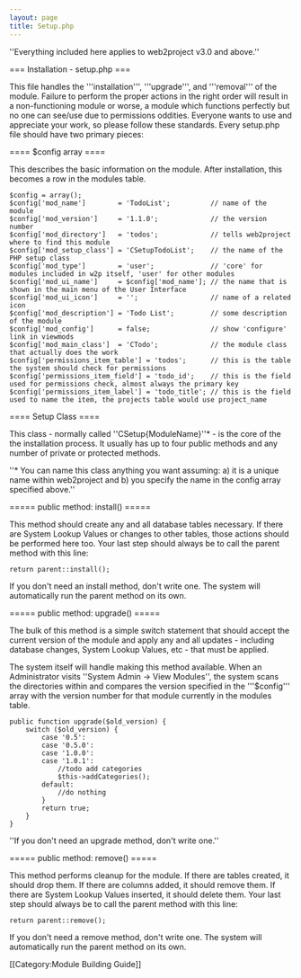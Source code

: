 ```yaml
---
layout: page
title: Setup.php
---
```


''Everything included here applies to web2project v3.0 and above.''

=== Installation - setup.php ===

This file handles the '''installation''', '''upgrade''', and '''removal''' of the module. Failure to perform the proper actions in the right order will result in a non-functioning module or worse, a module which functions perfectly but no one can see/use due to permissions oddities. Everyone wants to use and appreciate your work, so please follow these standards. Every setup.php file should have two primary pieces:

==== $config array ====

This describes the basic information on the module. After installation, this becomes a row in the modules table.

    $config = array();
    $config['mod_name']        = 'TodoList';          // name of the module
    $config['mod_version']     = '1.1.0';             // the version number
    $config['mod_directory']   = 'todos';             // tells web2project where to find this module
    $config['mod_setup_class'] = 'CSetupTodoList';    // the name of the PHP setup class
    $config['mod_type']        = 'user';              // 'core' for modules included in w2p itself, 'user' for other modules
    $config['mod_ui_name']	   = $config['mod_name']; // the name that is shown in the main menu of the User Interface
    $config['mod_ui_icon']     = '';                  // name of a related icon
    $config['mod_description'] = 'Todo List';         // some description of the module
    $config['mod_config']      = false;               // show 'configure' link in viewmods
    $config['mod_main_class']  = 'CTodo';             // the module class that actually does the work
    $config['permissions_item_table'] = 'todos';      // this is the table the system should check for permissions
    $config['permissions_item_field'] = 'todo_id';    // this is the field used for permissions check, almost always the primary key
    $config['permissions_item_label'] = 'todo_title'; // this is the field used to name the item, the projects table would use project_name

==== Setup Class ====

This class - normally called ''CSetup{ModuleName}''* - is the core of the the installation process. It usually has up to four public methods and any number of private or protected methods.

''* You can name this class anything you want assuming: a) it is a unique name within web2project and b) you specify the name in the config array specified above.''

===== public method: install() =====

This method should create any and all database tables necessary. If there are System Lookup Values or changes to other tables, those actions should be performed here too. Your last step should always be to call the parent method with this line:

    return parent::install();

If you don't need an install method, don't write one. The system will automatically run the parent method on its own.

===== public method: upgrade() =====

The bulk of this method is a simple switch statement that should accept the current version of the module and apply any and all updates - including database changes, System Lookup Values, etc - that must be applied.

The system itself will handle making this method available. When an Administrator visits ''System Admin -> View Modules'', the system scans the directories within and compares the version specified in the '''$config''' array with the version number for that module currently in the modules table.

    public function upgrade($old_version) {
        switch ($old_version) {
            case '0.5':
            case '0.5.0':
            case '1.0.0':
            case '1.0.1':
                //todo add categories
                $this->addCategories();
            default:
                //do nothing
            }
            return true;
        }
    }

''If you don't need an upgrade method, don't write one.''

===== public method: remove() =====

This method performs cleanup for the module. If there are tables created, it should drop them. If there are columns added, it should remove them. If there are System Lookup Values inserted, it should delete them. Your last step should always be to call the parent method with this line:

    return parent::remove();

If you don't need a remove method, don't write one. The system will automatically run the parent method on its own.

[[Category:Module Building Guide]]
